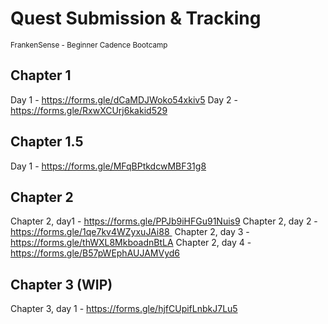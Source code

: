 # Quest Submission & Tracking
<sub>FrankenSense - Beginner Cadence Bootcamp </sub>

## Chapter 1
Day 1 - https://forms.gle/dCaMDJWoko54xkiv5
Day 2 - https://forms.gle/RxwXCUrj6kakid529

## Chapter 1.5
Day 1 - https://forms.gle/MFqBPtkdcwMBF31g8

## Chapter 2
Chapter 2, day1 - https://forms.gle/PPJb9iHFGu91Nuis9
Chapter 2, day 2 - https://forms.gle/1qe7kv4WZyxuJAi88 
Chapter 2, day 3 - https://forms.gle/thWXL8MkboadnBtLA
Chapter 2, day 4 - https://forms.gle/B57pWEphAUJAMVyd6

## Chapter 3 (WIP)
Chapter 3, day 1 - https://forms.gle/hjfCUpifLnbkJ7Lu5 
